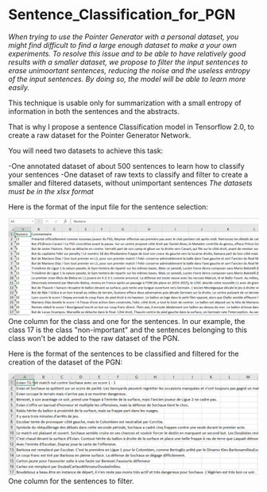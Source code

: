 # Sentence_Classification_for_PGN

*When trying to use the Pointer Generator with a personal dataset, you might find difficult to find a large enough dataset to make a your own experiments. To resolve this issue and to be able to have relatively good results with a smaller dataset, we propose to filter the input sentences to erase unimoortant sentences, reducing the noise and the useless entropy of the input sentences. By doing so, the model will be able to learn more easily.*

This technique is usable only for summarization with a small entropy of information in both the sentences and the abstracts.

That is why I propose a sentence Classification model in Tensorflow 2.0, to create a raw dataset for the Pointer Generator Network.

You will need two datasets to achieve this task:

-One annotated dataset of about 500 sentences to learn how to classify your sentences
-One dataset of raw texts to classify and filter to create a smaller and filtered datasets, without unimportant sentences
*The datasets must be in the xlsx format*

Here is the format of the input file for the sentence selection:

![Screenshot](Format_Setence_Classification.PNG)
One column for the class and one for the sentences. In our example, the class 17 is the class "non-important" and the sentences belonging to this class won't be added to the raw dataset of the PGN.

Here is the format of the sentences to be classified and filtered for the creation of the dataset of the PGN:

![Screenshot](Format_Sentences_for_Dataset_Creation.PNG)
One column for the sentences to filter.
